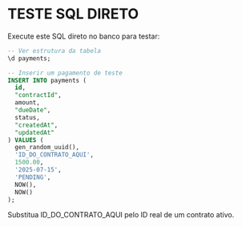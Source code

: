# TESTE SQL DIRETO

Execute este SQL direto no banco para testar:

```sql
-- Ver estrutura da tabela
\d payments;

-- Inserir um pagamento de teste
INSERT INTO payments (
  id, 
  "contractId", 
  amount, 
  "dueDate", 
  status,
  "createdAt",
  "updatedAt"
) VALUES (
  gen_random_uuid(),
  'ID_DO_CONTRATO_AQUI',
  1500.00,
  '2025-07-15',
  'PENDING',
  NOW(),
  NOW()
);
```

Substitua ID_DO_CONTRATO_AQUI pelo ID real de um contrato ativo.